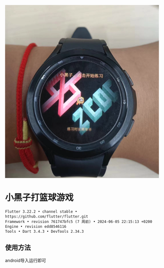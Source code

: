 <img src="stuff/preview.png" width="620"  alt="preview"/>

# 小黑子打篮球游戏

```
Flutter 3.22.2 • channel stable • https://github.com/flutter/flutter.git
Framework • revision 761747bfc5 (7 周前) • 2024-06-05 22:15:13 +0200
Engine • revision edd8546116
Tools • Dart 3.4.3 • DevTools 2.34.3
```

## 使用方法
android导入运行即可
